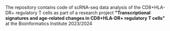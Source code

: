 The repository contains code of scRNA-seq data analysis of the CD8+HLA-DR+ regulatory T cells as part of a research project 
**"Transcriptional signatures and age-related changes in CD8+HLA-DR+ regulatory T cells"** at the Bioinformatics Institute 2023/2024
